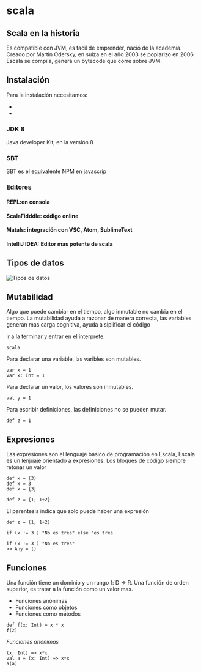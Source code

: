 # scala
## Scala en la historia
Es compatible con JVM, es facil de emprender, nació de la academia.
Creado por Martin Odersky, en suiza en el año 2003 se poplarizo en 2006. 
Escala se compila, generá un bytecode que corre sobre JVM.

## Instalación 
Para la instalación necesitamos:

- [instalacion]: https://platzi.com/clases/1793-scala/26009-instalacion-de-las-herramientas/
- [scala-lang]: https://www.scala-lang.org/download/
### JDK 8
Java developer Kit, en la versión 8

[JDK]:https://openjdk.java.net/
### SBT 
SBT es el equivalente NPM en javascrip 

[SBT]:https://www.scala-sbt.org/download.html

### Editores 
#### REPL:en consola
#### ScalaFidddle: código online 
[ScalaFidddle]:https://scalafiddle.io/
#### Matals: integración con VSC, Atom, SublimeText
[Matals]:https://scalameta.org/metals/
#### IntelliJ IDEA: Editor mas potente de scala
[IntelliJ]:https://www.jetbrains.com/idea/


## Tipos de datos 
![Tipos de datos](https://static.platzi.com/media/user_upload/unified-types-diagram-4aa16b7f-4b45-435c-96b4-496ebb371e1e.jpg "Tipos de datos")

## Mutabilidad
Algo que puede cambiar en el tiempo, algo inmutable no cambia en el tiempo. La mutabilidad ayuda a razonar de manera correcta, las variables generan mas carga cognitiva, ayuda a siplificar el código

ir a la terminar y entrar en el interprete.

```
scala
```

Para declarar una variable, las varibles son mutables.


```
var x = 1
var x: Int = 1 
```

Para declarar un valor, los valores son inmutables. 

```
val y = 1 
```

Para escribir definiciones, las definiciones no se pueden mutar.

```
def z = 1
```

## Expresiones
Las expresiones son el lenguaje básico de programación en Escala, Escala es un lenjuaje orientado a expresiones.
Los bloques de código siempre retonar un valor 

```
def x = (3)
def x = 3
def x = {3}
``` 

```
def z = {1; 1+2}
```
El parentesis indica que solo puede haber una expresión

```
def z = (1; 1+2)
```

```
if (x != 3 ) "No es tres" else "es tres
```

```
if (x != 3 ) "No es tres" 
>> Any = ()
```
## Funciones 
Una función tiene un dominio y un rango f: D -> R.
Una función de orden superior, es tratar a la función como un valor mas.

- Funciones anónimas 
- Funciones como objetos 
- Funciones como métodos

```
def f(x: Int) = x * x
f(2)
```

*Funciones anónimas*
 ```
 (x: Int) => x*x
 val a = (x: Int) => x*x
 a(a)
 ``` 
